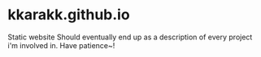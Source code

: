 kkarakk.github.io
=================

Static website
Should eventually end up as a description of every project i'm involved in. Have patience~!
